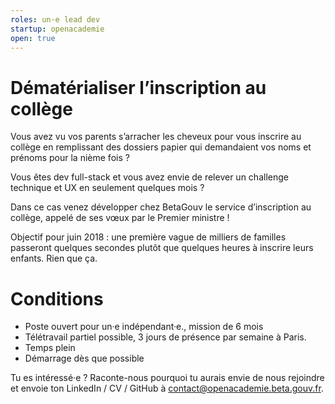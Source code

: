 ```yaml
---
roles: un·e lead dev
startup: openacademie
open: true
---
```


# Dématérialiser l’inscription au collège

Vous avez vu vos parents s’arracher les cheveux pour vous inscrire au collège en remplissant des dossiers papier qui demandaient vos noms et prénoms pour la nième fois ?

Vous êtes dev full-stack et vous avez envie de relever un challenge technique et UX en seulement quelques mois ?

Dans ce cas venez développer chez BetaGouv le service d’inscription au collège, appelé de ses vœux par le Premier ministre !

Objectif pour juin 2018 : une première vague de milliers de familles passeront quelques secondes plutôt que quelques heures à inscrire leurs enfants. Rien que ça.

<!--more-->

# Conditions

- Poste ouvert pour un·e indépendant·e., mission de 6 mois
- Télétravail partiel possible, 3 jours de présence par semaine à Paris.
- Temps plein
- Démarrage dès que possible

Tu es intéressé·e ? Raconte-nous pourquoi tu aurais envie de nous rejoindre et envoie ton LinkedIn / CV / GitHub à <a href="mailto:contact@reso.beta.gouv.fr">contact@openacademie.beta.gouv.fr</a>.
